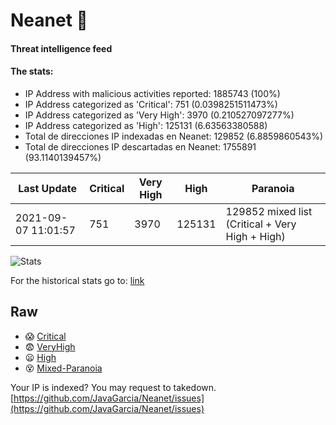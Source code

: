 # Neanet :hocho:
#### Threat intelligence feed
#### The stats:

- IP Address with malicious activities reported: 1885743 (100%)
- IP Address categorized as 'Critical':  751 (0.0398251511473%)
- IP Address categorized as 'Very High':  3970 (0.210527097277%)
- IP Address categorized as 'High':  125131 (6.63563380588)
- Total de direcciones IP indexadas en Neanet:  129852 (6.8859860543%)
- Total de direcciones IP descartadas en Neanet:  1755891 (93.1140139457%)

| Last Update | Critical | Very High | High | Paranoia |
| --- | --- | --- | --- | --- |
| 2021-09-07 11:01:57 | 751 | 3970 | 125131 | 129852 mixed list (Critical + Very High + High)|

![Stats](https://docs.google.com/spreadsheets/d/e/2PACX-1vSnaNMIXVabIpDJjufMlzH7poXnshF3mgd8Is1g9ytUEzVsP5my4Trn8f-xkoLLQ38xpL3HtmUexLo6/pubchart?oid=501124687&format=image)

For the historical stats go to: [link](/stats.csv)
## Raw
- :scream: [Critical](https://raw.githubusercontent.com/JavaGarcia/Neanet/master/blacklists/neanet_critical.txt)
- :fearful: [VeryHigh](https://raw.githubusercontent.com/JavaGarcia/Neanet/master/blacklists/neanet_veryHigh.txtt)
- :frowning: [High](https://raw.githubusercontent.com/JavaGarcia/Neanet/master/blacklists/neanet_high.txt)
- :dizzy_face: [Mixed-Paranoia](https://raw.githubusercontent.com/JavaGarcia/Neanet/master/blacklists/neanet_all.txt)


Your IP is indexed? You may request to takedown. [https://github.com/JavaGarcia/Neanet/issues](https://github.com/JavaGarcia/Neanet/issues)























































































































































































































































































































































































































































































































































































































































































































































































































































































































































































































































































































































































































































































































































































































































































































































































































































































































































































































































































































































































































































































































































































































































































































































































































































































































































































































































































































































































































































































































































































































































































































































































































































































































































































































































































































































































































































































































































































































































































































































































































































































































































































































































































































































































































































































































































































































































































































































































































































































































































































































































































































































































































































































































































































































































































































































































































































































































































































































































































































































































































































































































































































































































































































































































































































































































































































































































































































































































































































































































































































































































































































































































































































































































































































































































































































































































































































































































































































































































































































































































































































































































































































































































































































































































































































































































































































































































































































































































